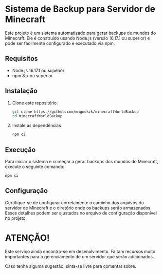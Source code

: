 # Sistema de Backup para Servidor de Minecraft

Este projeto é um sistema automatizado para gerar backups de mundos do Minecraft. Ele é construído usando Node.js (versão 16.17.1 ou superior) e pode ser facilmente configurado e executado via npm.

## Requisitos

- Node.js 16.17.1 ou superior
- npm 8.x ou superior

## Instalação

1. Clone este repositório:
   ```bash
   git clone https://github.com/magnokzk/minecraftWorldBackup
   cd minecraftWorldBackup
   ```
2. Instale as dependências
    ```bash
    npm ci
    ```
## Execução

Para iniciar o sistema e começar a gerar backups dos mundos do Minecraft, execute o seguinte comando:

```bash
npm ci
```

## Configuração

Certifique-se de configurar corretamente o caminho dos arquivos do servidor de Minecraft e o diretório onde os backups serão armazenados. Esses detalhes podem ser ajustados no arquivo de configuração disponível no projeto.


# ATENÇÃO!

Este serviço ainda encontra-se em desenolvimento. Faltam recursos muito importantes para o gerenciamento de um servidor que serão adicionados.

Caso tenha alguma sugestão, sinta-se livre para comentar sobre.